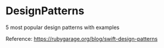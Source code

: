 # DesignPatterns
5 most popular design patterns with examples

Reference: https://rubygarage.org/blog/swift-design-patterns
